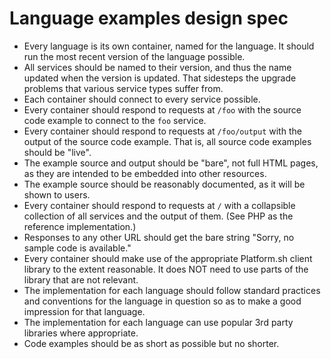 # Language examples design spec

* Every language is its own container, named for the language.  It should run the most recent version of the language possible.
* All services should be named to their version, and thus the name updated when the version is updated.  That sidesteps the upgrade problems that various service types suffer from.
* Each container should connect to every service possible.
* Every container should respond to requests at `/foo` with the source code example to connect to the `foo` service.
* Every container should respond to requests at `/foo/output` with the output of the source code example. That is, all source code examples should be "live".
* The example source and output should be "bare", not full HTML pages, as they are intended to be embedded into other resources.
* The example source should be reasonably documented, as it will be shown to users.
* Every container should respond to requests at `/` with a collapsible collection of all services and the output of them. (See PHP as the reference implementation.)
* Responses to any other URL should get the bare string "Sorry, no sample code is available."
* Every container should make use of the appropriate Platform.sh client library to the extent reasonable. It does NOT need to use parts of the library that are not relevant.
* The implementation for each language should follow standard practices and conventions for the language in question so as to make a good impression for that language.
* The implementation for each language can use popular 3rd party libraries where appropriate.
* Code examples should be as short as possible but no shorter.
